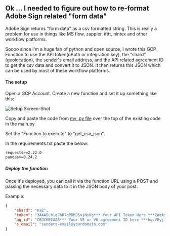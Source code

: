 ## Ok ... I needed to figure out how to re-format Adobe Sign related "form data"

Adobe Sign returns "form data" as a csv formatted string.  This is really a problem for use in things like MS flow, zappier, ifttt, nintex and other workflow platforms. 

Soooo since I'm a huge fan of python and open source, I wrote this GCP Function to use the API token(oAuth or integration key), the "shard"(geolocation), the sender's email address, and the API related agreement ID to get the csv data and convert it to JSON.  It then returns this JSON which can be used by most of these workflow platforms.

#### The setup

Open a GCP Account.  Create a new function and set it up something like this:

![Setup Screen-Shot](https://www.evernote.com/shard/s517/sh/5fc307f9-b24e-4d8c-a494-f660c543862a/65be11a295780c42/res/140c36ab-0e6a-4544-beb1-9799a2675a44/skitch.png)

Copy and paste the code from [my .py file](https://github.com/skaboy71/Adobe-Sign-GCP-Functions-/blob/master/getFormDataCsvAs-JSON.py) over the top of the existing code in the main.py

Set the "Function to execute" to "get_csv_json".

In the requirements.txt paste the below:

```
requests>=2.22.0
pandas>=0.24.2
```

##### Deploy the function

Once it's deployed, you can call it via the function URL using a POST and passing the necessary data to it in the JSON body of your post.

Example:
```JSON
{
	"shard": "na2",
	"token": "3AAABLblqZhD7gPDMJ5vjNsKg*** Your API Token Here ***2WqAsaG1oYtllVLaHv9e",
	"ag_id": "CBJCHBCAAB*** Your V5 or V6 agreement ID here ***hgcVEyj-oI",
	"s_email": "senders-email@yourdomain.com"
}
```
